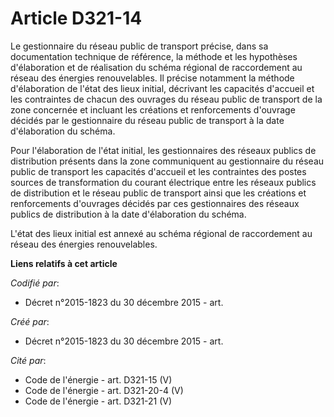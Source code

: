 # Article D321-14

Le gestionnaire du réseau public de transport précise, dans sa documentation technique de référence, la méthode et les
hypothèses d'élaboration et de réalisation du schéma régional de raccordement au réseau des énergies renouvelables. Il
précise notamment la méthode d'élaboration de l'état des lieux initial, décrivant les capacités d'accueil et les contraintes
de chacun des ouvrages du réseau public de transport de la zone concernée et incluant les créations et renforcements
d'ouvrage décidés par le gestionnaire du réseau public de transport à la date d'élaboration du schéma.

Pour l'élaboration de l'état initial, les gestionnaires des réseaux publics de distribution présents dans la zone
communiquent au gestionnaire du réseau public de transport les capacités d'accueil et les contraintes des postes sources de
transformation du courant électrique entre les réseaux publics de distribution et le réseau public de transport ainsi que les
créations et renforcements d'ouvrages décidés par ces gestionnaires des réseaux publics de distribution à la date
d'élaboration du schéma.

L'état des lieux initial est annexé au schéma régional de raccordement au réseau des énergies renouvelables.

**Liens relatifs à cet article**

_Codifié par_:

  - Décret n°2015-1823 du 30 décembre 2015 - art.

_Créé par_:

  - Décret n°2015-1823 du 30 décembre 2015 - art.

_Cité par_:

  - Code de l'énergie - art. D321-15 (V)
  - Code de l'énergie - art. D321-20-4 (V)
  - Code de l'énergie - art. D321-21 (V)

